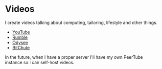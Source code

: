 # Videos

I create videos talking about computing, tailoring, lifestyle and other things.

- [YouTube](https://www.youtube.com/@avsbq)
- [Rumble](https://rumble.com/user/avsbq)
- [Odysee]()
- [BitChute]()

In the future, when I have a proper server I'll have my own PeerTube instance so I can self-host videos.

